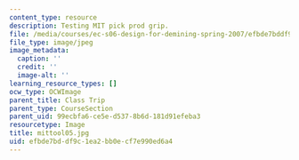 ```yaml
---
content_type: resource
description: Testing MIT pick prod grip.
file: /media/courses/ec-s06-design-for-demining-spring-2007/efbde7bddf9c1ea2bb0ecf7e990ed6a4_mittool05.jpg
file_type: image/jpeg
image_metadata:
  caption: ''
  credit: ''
  image-alt: ''
learning_resource_types: []
ocw_type: OCWImage
parent_title: Class Trip
parent_type: CourseSection
parent_uid: 99ecbfa6-ce5e-d537-8b6d-181d91efeba3
resourcetype: Image
title: mittool05.jpg
uid: efbde7bd-df9c-1ea2-bb0e-cf7e990ed6a4
---
```

